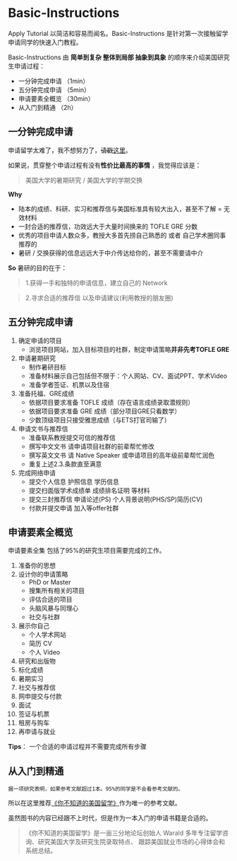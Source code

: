 # Basic-Instructions 
Apply Tutorial 以简洁和容易而闻名。Basic-Instructions 是针对第一次接触留学申请同学的快速入门教程。

Basic-Instructions 由 **简单到复杂 整体到局部 抽象到具象** 的顺序来介绍美国研究生申请过程：

- 一分钟完成申请 （1min）
- 五分钟完成申请 （5min）
- 申请要素全概览 （30min）
- 从入门到精通   （2h）

## 一分钟完成申请 ##
申请留学太难了，我不想努力了，~~请戳~~[这里](http://www.fupozhongxin.cn/)。

如果说，贯穿整个申请过程有没有**性价比最高的事情** ，我觉得应该是：

> 美国大学的暑期研究 / 美国大学的学期交换

**Why**

- 陆本的成绩、科研、实习和推荐信与美国标准具有较大出入，甚至不了解 = 无效材料
- 一封合适的推荐信，功效远大于大量时间换来的 TOFLE GRE 分数
- 优秀的项目申请人数众多，教授大多首先捞自己熟悉的 或者 自己学术圈同事推荐的
- 暑研 / 交换获得的信息远远大于中介传达给你的，甚至不需要请中介

**So**
暑研的目的在于：
> 1.获得一手和独特的申请信息，建立自己的 Network

> 2.寻求合适的推荐信 以及申请建议(利用教授的朋友圈)

## 五分钟完成申请 ##

1. 确定申请的项目
   - 浏览项目网站，加入目标项目的社群，制定申请策略**并非先考TOFLE GRE**
2. 申请暑期研究
   - 制作暑研目标
   - 准备材料展示自己包括但不限于：个人网站、CV、面试PPT、学术Video
   - 准备学者签证、机票以及住宿
3. 准备托福、GRE成绩
   - 依据项目要求准备 TOFLE 成绩（存在语言成绩录取潜规则）
   - 依据项目要求准备 GRE 成绩（部分项目GRE只看数学）
   - 少数顶级项目只接受雅思成绩（与ETS打官司输了）
4. 申请文书与推荐信
   - 准备联系教授提交可信的推荐信
   - 撰写中文文书 请申请项目社群的前辈帮忙修改
   - 撰写英文文书 请 Native Speaker 或申请项目的高年级前辈帮忙润色
   - 重复上述2.3.条款直至满意
5. 完成网络申请
   - 提交个人信息 护照信息 学历信息
   - 提交扫面版学术成绩单 成绩排名证明 等材料
   - 提交三封推荐信 申请论述(PS) 个人背景说明(PHS/SP)简历(CV)
   - 付款并提交申请 加入等offer社群 

## 申请要素全概览 ##
申请要素全集 包括了95%的研究生项目需要完成的工作。
1. 准备你的思想
2. 设计你的申请策略
    - PhD or Master
    - 搜集所有相关的项目
    - 评估合适的项目
    - 头脑风暴与同理心
    - 社交与社群
3. 展示你自己
    - 个人学术网站
    - 简历 CV
    - 个人 Video
4. 研究和出版物
5. 标化成绩
6. 暑期实习
7. 社交与推荐信
8. 网申提交与付款
9. 面试
10. 签证与机票
11. 租房与购车
12. 再申请与就业

**Tips**： 一个合适的申请过程并不需要完成所有步骤

## 从入门到精通 ##
~~~
据一项研究表明，如果参考文献超过1本。95%的同学是不会看参考文献的。
~~~
所以在这里推荐[《你不知道的美国留学》](www.baidu.com)作为唯一的参考文献。

虽然图书的内容已经跟不上时代，但是作为一本入门的申请书籍是合适的。

> 《你不知道的美国留学》是一亩三分地论坛创始人 Warald 多年专注留学咨询、研究美国大学及研究生院录取特点、 跟踪美国就业市场的心得体会和系统总结。

